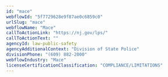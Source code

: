 ```yaml
---
id: "mace"
webflowId: "5f7729628e9f87ae0c6859c0"
urlSlug: "mace"
webflowName: "Mace"
callToActionLink: "https://nj.gov/lps/"
callToActionText: ""
agencyId: law-public-safety
agencyAdditionalContext: "Division of State Police"
divisionPhone: "(609) 882-2000"
webflowIndustry: "Mace"
licenseCertificationClassification: "COMPLIANCE/LIMITATIONS"
---
```

